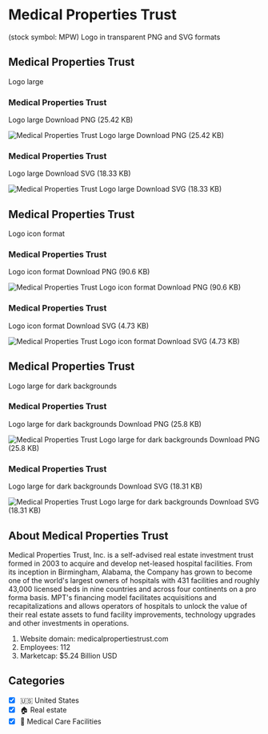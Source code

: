 # Medical Properties Trust
 (stock symbol: MPW) Logo in transparent PNG and SVG formats

## Medical Properties Trust
 Logo large

### Medical Properties Trust
 Logo large Download PNG (25.42 KB)

![Medical Properties Trust
 Logo large Download PNG (25.42 KB)](/img/orig/MPW_BIG-e650f796.png)

### Medical Properties Trust
 Logo large Download SVG (18.33 KB)

![Medical Properties Trust
 Logo large Download SVG (18.33 KB)](/img/orig/MPW_BIG-ba099455.svg)

## Medical Properties Trust
 Logo icon format

### Medical Properties Trust
 Logo icon format Download PNG (90.6 KB)

![Medical Properties Trust
 Logo icon format Download PNG (90.6 KB)](/img/orig/MPW-906a52e4.png)

### Medical Properties Trust
 Logo icon format Download SVG (4.73 KB)

![Medical Properties Trust
 Logo icon format Download SVG (4.73 KB)](/img/orig/MPW-57effa83.svg)

## Medical Properties Trust
 Logo large for dark backgrounds

### Medical Properties Trust
 Logo large for dark backgrounds Download PNG (25.8 KB)

![Medical Properties Trust
 Logo large for dark backgrounds Download PNG (25.8 KB)](/img/orig/MPW_BIG.D-0d20f5f9.png)

### Medical Properties Trust
 Logo large for dark backgrounds Download SVG (18.31 KB)

![Medical Properties Trust
 Logo large for dark backgrounds Download SVG (18.31 KB)](/img/orig/MPW_BIG.D-55710123.svg)

## About Medical Properties Trust


Medical Properties Trust, Inc. is a self-advised real estate investment trust formed in 2003 to acquire and develop net-leased hospital facilities. From its inception in Birmingham, Alabama, the Company has grown to become one of the world's largest owners of hospitals with 431 facilities and roughly 43,000 licensed beds in nine countries and across four continents on a pro forma basis. MPT's financing model facilitates acquisitions and recapitalizations and allows operators of hospitals to unlock the value of their real estate assets to fund facility improvements, technology upgrades and other investments in operations.

1. Website domain: medicalpropertiestrust.com
2. Employees: 112
3. Marketcap: $5.24 Billion USD


## Categories
- [x] 🇺🇸 United States
- [x] 🏠 Real estate
- [x] 🏥 Medical Care Facilities
